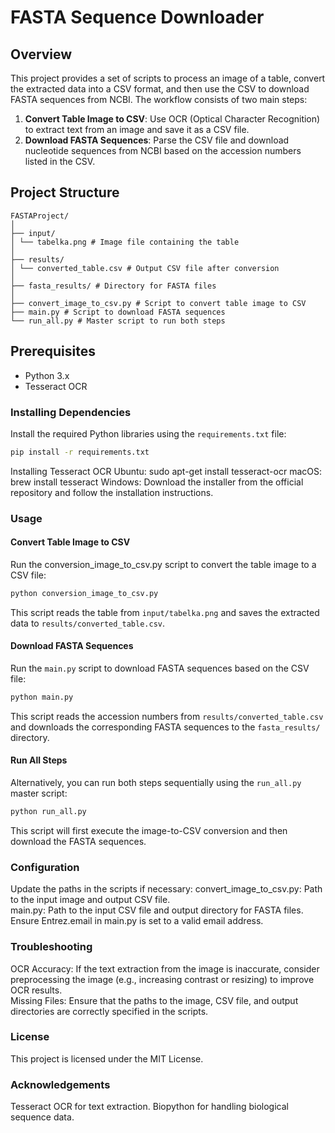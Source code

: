 # FASTA Sequence Downloader

## Overview

This project provides a set of scripts to process an image of a table, convert the extracted data into a CSV format, and then use the CSV to download FASTA sequences from NCBI. The workflow consists of two main steps:
1. **Convert Table Image to CSV**: Use OCR (Optical Character Recognition) to extract text from an image and save it as a CSV file.
2. **Download FASTA Sequences**: Parse the CSV file and download nucleotide sequences from NCBI based on the accession numbers listed in the CSV.

## Project Structure
```
FASTAProject/
│
├── input/
│ └── tabelka.png # Image file containing the table
│
├── results/
│ └── converted_table.csv # Output CSV file after conversion
│
├── fasta_results/ # Directory for FASTA files
│
├── convert_image_to_csv.py # Script to convert table image to CSV
├── main.py # Script to download FASTA sequences
└── run_all.py # Master script to run both steps
```

## Prerequisites

- Python 3.x
- Tesseract OCR

### Installing Dependencies

Install the required Python libraries using the `requirements.txt` file:

```bash
pip install -r requirements.txt
```
Installing Tesseract OCR
Ubuntu: sudo apt-get install tesseract-ocr
macOS: brew install tesseract
Windows: Download the installer from the official repository and follow the installation instructions.

### Usage
#### Convert Table Image to CSV

Run the conversion_image_to_csv.py script to convert the table image to a CSV file:

```bash
python conversion_image_to_csv.py
```
This script reads the table from `input/tabelka.png` and saves the extracted data to `results/converted_table.csv`.

#### Download FASTA Sequences

Run the `main.py` script to download FASTA sequences based on the CSV file:

```bash
python main.py
```
This script reads the accession numbers from `results/converted_table.csv` and downloads the corresponding FASTA sequences to the `fasta_results/` directory.

#### Run All Steps

Alternatively, you can run both steps sequentially using the `run_all.py` master script:

```bash
python run_all.py
```
This script will first execute the image-to-CSV conversion and then download the FASTA sequences.

### Configuration
Update the paths in the scripts if necessary:
convert_image_to_csv.py: Path to the input image and output CSV file. \
main.py: Path to the input CSV file and output directory for FASTA files. \
Ensure Entrez.email in main.py is set to a valid email address.

### Troubleshooting
OCR Accuracy: If the text extraction from the image is inaccurate, consider preprocessing the image (e.g., increasing contrast or resizing) to improve OCR results. \
Missing Files: Ensure that the paths to the image, CSV file, and output directories are correctly specified in the scripts.

### License
This project is licensed under the MIT License.

### Acknowledgements
Tesseract OCR for text extraction.
Biopython for handling biological sequence data.
